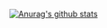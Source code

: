 [![Anurag's github stats](https://github-readme-stats.vercel.app/api?username=qxzg&show_icons=true&theme=tokyonight)](https://github.com/qxzg/)

